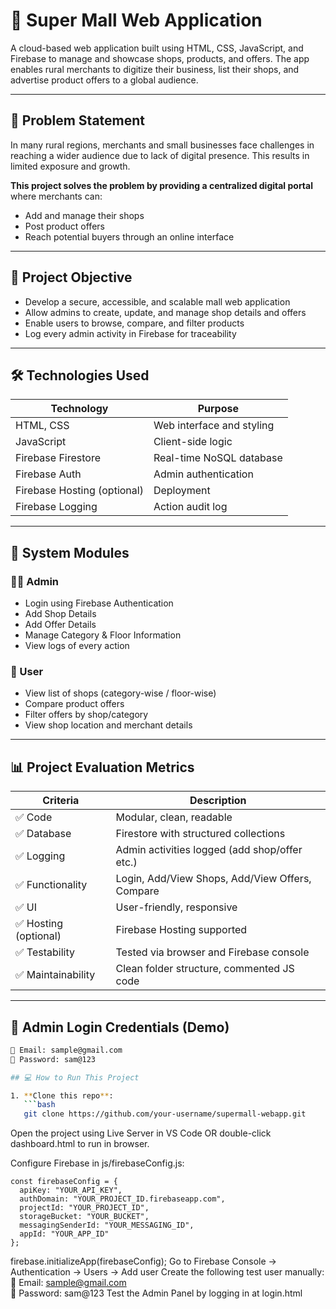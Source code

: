 # 🏬 Super Mall Web Application

A cloud-based web application built using HTML, CSS, JavaScript, and Firebase to manage and showcase shops, products, and offers. The app enables rural merchants to digitize their business, list their shops, and advertise product offers to a global audience.

---

## 📖 Problem Statement

In many rural regions, merchants and small businesses face challenges in reaching a wider audience due to lack of digital presence. This results in limited exposure and growth.

**This project solves the problem by providing a centralized digital portal** where merchants can:
- Add and manage their shops
- Post product offers
- Reach potential buyers through an online interface

---

## 🎯 Project Objective

- Develop a secure, accessible, and scalable mall web application
- Allow admins to create, update, and manage shop details and offers
- Enable users to browse, compare, and filter products
- Log every admin activity in Firebase for traceability

---

## 🛠️ Technologies Used

| Technology | Purpose |
|------------|---------|
| HTML, CSS  | Web interface and styling |
| JavaScript | Client-side logic |
| Firebase Firestore | Real-time NoSQL database |
| Firebase Auth | Admin authentication |
| Firebase Hosting (optional) | Deployment |
| Firebase Logging | Action audit log |

---

## 🧩 System Modules

### 👨‍💼 Admin
- Login using Firebase Authentication
- Add Shop Details
- Add Offer Details
- Manage Category & Floor Information
- View logs of every action

### 👥 User
- View list of shops (category-wise / floor-wise)
- Compare product offers
- Filter offers by shop/category
- View shop location and merchant details

---

## 📊 Project Evaluation Metrics

| Criteria            | Description |
|---------------------|-------------|
| ✅ Code             | Modular, clean, readable |
| ✅ Database         | Firestore with structured collections |
| ✅ Logging          | Admin activities logged (add shop/offer etc.) |
| ✅ Functionality    | Login, Add/View Shops, Add/View Offers, Compare |
| ✅ UI               | User-friendly, responsive |
| ✅ Hosting (optional) | Firebase Hosting supported |
| ✅ Testability      | Tested via browser and Firebase console |
| ✅ Maintainability  | Clean folder structure, commented JS code |

---

## 🔐 Admin Login Credentials (Demo)

```bash
📧 Email: sample@gmail.com  
🔑 Password: sam@123

## 💻 How to Run This Project

1. **Clone this repo**:
   ```bash
   git clone https://github.com/your-username/supermall-webapp.git
```
Open the project using Live Server in VS Code
OR double-click dashboard.html to run in browser.

Configure Firebase in js/firebaseConfig.js:
```
const firebaseConfig = {
  apiKey: "YOUR_API_KEY",
  authDomain: "YOUR_PROJECT_ID.firebaseapp.com",
  projectId: "YOUR_PROJECT_ID",
  storageBucket: "YOUR_BUCKET",
  messagingSenderId: "YOUR_MESSAGING_ID",
  appId: "YOUR_APP_ID"
};
```
firebase.initializeApp(firebaseConfig);
Go to Firebase Console → Authentication → Users → Add user
Create the following test user manually:
📧 Email: sample@gmail.com  
🔑 Password: sam@123
Test the Admin Panel by logging in at login.html


